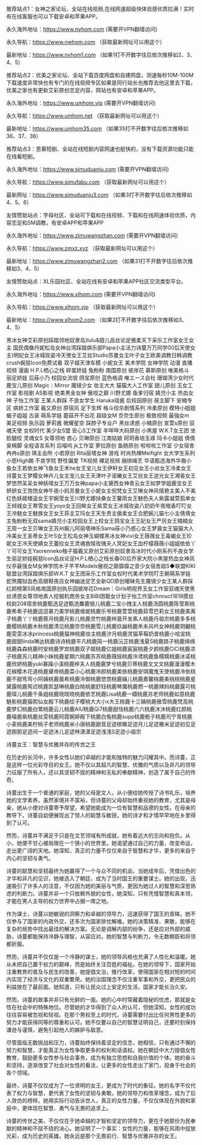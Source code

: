 推荐站点1：女神之家论坛、全站在线视频,在线网速超级快体验感优质拉满！实时有在线客服也可以下载安卓和苹果APP。

永久海外地址：https://www.nvhom.com (需要开VPN翻墙访问)

永久导航：https://www.nwhom.com （获取最新网址可以用这个）

最新地址：https://www.nvhom1.com （如果1打不开数字往后依次推移如2、3、4、5）

推荐站点2：优美之家论坛、全站下载百度网盘和自建网盘，测速每秒10M-100M下载速度非常快也有专门的在线视频专区如果是同行站长也推荐去他这里去下载，优美之家也有更新艾彩原创恋足内容，网站也有安卓和苹果APP。

永久海外地址：https://www.umhom.vip (需要开VPN翻墙访问)

永久导航：https://www.umhom.net （获取最新网址可以用这个）

最新地址：https://www.umhom35.com （如果35打不开数字往后依次推移如36、37、38）

推荐站点3：思慕短剧、全站在线短剧内容网速也挺快的，没有下载资源功能只能在线看短剧。

永久海外地址：https://www.simuduanju.com (需要开VPN翻墙访问)

永久导航：https://www.simufabu.com （获取最新网址可以用这个）

最新网址：https://www.simuduanju3.com （如果3打不开数字往后依次推移如4、5、6）

友情赞助站点：字母社区、全站可下载和在线视频、下载和在线网速体验优质，内容恋足和SM调教，有安卓APP和苹果APP

永久海外地址：https://www.zimuwangzhan.com (需要开VPN翻墙访问)

永久导航：https://www.zmxz.xyz （获取最新网址可以用这个）

最新地址：https://www.zimuwangzhan2.com （如果31打不开数字往后依次推移如3、4、5）

友情赞助站点：XL乐园社区、全站在线有安卓和苹果APP社区交流类型平台。

永久海外地址：https://www.xlhom.com (需要开VPN翻墙访问)

永久导航：https://www.xlhom.vip （获取最新网址可以用这个）

最新地址：https://www.xlhom2.com （如果2打不开数字往后依次推移如3、4、5）

黑冰女神艾彩原创踩踏领地奴隶岛)lulu&甜儿品丝论足傲柔天下采乐工作室女王女主 国民偶像丹妮松岛女神台湾踩踏俱乐部Papa小主活力诗蔓万万同学00后天使女主)明妃女王冰城玫姿冷天使女王艾丝Studio苏曼女主叶子女王欧美调教日韩调教crush婉慈Icon免费试看 双子姬天津车模 小妮女王 美术学院 女神学院 动漫 直播视频 漫画 H.P.L栖心之栈 碎蛋娇娃 兔粉粉 南国原创 彼岸花 慕斯原创 唯美格斗 丽足娇娃 后蕬小乃 校园女流氓 鸽宝原创 蓝色格调 唯エース会社 珊瑚湾少女时代 鹿宝儿原创 Magic︱Mirror 魔镜少女 妆主大大 猫猫大人工作室 甜儿原创 玉女工作室 影视剧 AS影视 绝美黑金女神 傲视之巅 川野尤娜 鱼爹归宿 婧児小主 热血女神 子怡工作室 王某人群踩 不良女学生 Haruka瑶酱 后校园原创 莜主脚下 安楠专区 病娇工作室 羲又原创 原宿风 足下生辉 格斗绞杀剧情系列 冷柔原创 模特小姐姐 蝎子姐姐 古装 萌系学娃 蘑菇开不出花 超级女M 奈奈生原创 极致视频 最強女m 美足视频 执乐园 萝莉酱 微耀星空 踩脖子专业户 黑丝诱惑 小楠原创 宣萱s原创 驭魂天使 女权时代 美少女S盟 安心S工作室 羊咩咩大码原创 小黑屋 W.K.T女王团 坐脸腿绞 灵魂女S 女尊领地 惑心 贝琳原创 江南姑娘 珂玥香培玉琢 玛卡小姐姐 倩倩臭棉脚 全程语言系列 后喵呜 jk工作室 萝拉原创 鱼肠原创 啦啦啦工作室 少女宿舍 冉冉s原创 琪主会所 小若原创 Rita丽塔女神 游戏 时尚热辣Meifight 女大学生系列 小思High踢 不良学院 野性偏爱 TK视频 裸足视频 捆绑绳艺 华语甄选海外华裔小鱼女王若依女神飞鱼女王禾he女王宝儿女王伊轩女王初见女王小丝女王冷柔女王诗蔓女王梦樱女神卉儿女主宠儿女王天津叶子诺曦女王艾丝女王逆光女王湘香女王梦悠然呆呆女神妖晴女王万万女神papa小主黛西女神青云女王如梦学姐鹿宝女王妍妍女王饱饱女神午夜小妈苏曼女王小妮女主倪梵女王艾琳女神风情艳主美人不美红色妖姬楼遥女王宇婉莹女王川野尤娜扶桑女王馨雨女王魅色夫人紫露凝萱孤单女王倾城女王寒雪女王yoyo女王回眸女王紫萱女王冰城玫姿八奶奶午夜暗香叮叮女王冷魅女王魅族女王女王菲主艾玛女王天生贵主傲柔女王合肥婉儿猫七小主倩倩女主兔粉粉无双sama婧児小主校园女王上校女王鸽宝女王王妃女王严厉女王楠楠女王周一女王贝琳女王苏州婉儿阿丽塔神乐Sama蕬小乃惑心女王梦晨女王猫猫大人冷美女王圣蒂女王叶S女王松岛女神玉蝴蝶黑冰女神vivi女王薇薇女王毒蝎女王珍妮女王冷天使婧女王蕾拉女王灵魂救赎玫瑰夫人冥妃女王血柠檬薇薇小姐姐依依丫丫可可女王Yaorenneko柚子猫羲又原创艾彩原创奴隶岛冰时代小刚系列不良女学生丽足娇娃婉慈Icon品丝论足H.P.L栖心之栈长春00后乔家大院小黑屋热血女神凤仪亭最强女M女神学院木子芊芊Models傲视之巅靡靡之音少女宿舍超S◆联盟KIKI联盟台湾踩踏俱乐部W.K.T 女王团采乐工作室女权时代美术学院叮王朝萌系学娃蛇煞魔狱血色高跟鞋夜店女神幽迷足艺全新QD原创暧昧先生魔镜少女王某人群踩红颜榜第5风格南国原创执乐园彼岸花Dream｜Girls明视界玉女工作室驭魂天使黑丝诱惑女尊领地素人挖掘机商务女主BiBi团靓女计划子怡工作室chnnsct1818摸丝校尉208宿舍桃鹿甄选足迹甄选麋鹿银儿桃鹿二宝小拽主人桃鹿汤圆桃鹿陈莹斯桃鹿希希子桃鹿逗逗暴力美学桃鹿维妮桃鹿乐爷桃鹿萱萱桃鹿茹雪巴莉女王桃鹿美离子桃鹿丫丫桃鹿筱月桃鹿月影儿桃鹿灵竹桃鹿梓晨开发素人桃鹿丹祖宗桃鹿多多桃鹿樱桃桃鹿木秋桃鹿清见桃鹿奈奈桃鹿雪儿桃鹿玖幽桃鹿禾未风吟女神桃鹿玥樾桃鹿雯雯冰冰princess桃鹿猫神桃鹿妆主桃鹿汐月桃鹿灵猫草莓奶昔桃鹿小哈宝桃鹿甜甜linda琳达桃鹿诗诗桃鹿平凡桃鹿简一桃鹿沅芷桃鹿浅夏S桃鹿路子桃鹿绵绵桃鹿森森桃鹿时安桃鹿罗宾桃鹿双子姬桃鹿亿姐桃鹿宸宸桃鹿夕颜桃鹿CiCi桃鹿凉子桃鹿苏儿精神小妹桃鹿星期六桃鹿苏苏桃鹿薇娅桃鹿冷鸢桃鹿鱼糯糯桃鹿冰诺桃鹿欣妍桃鹿yuki暴躁小溪桃鹿梓夫人桃鹿鹿梦兮桃鹿贝蒂桃鹿文文文桃鹿漫漫樱木花椒樱木花道桃鹿黛帝桃鹿菜小心桃鹿冷颜桃鹿美依桃鹿安琪魔鬼天使桃鹿冷依桃鹿不甜弯弯小阿姨桃鹿晨希桃鹿冷御桃鹿悠悠桃鹿婳儿桃鹿嘉馨桃鹿美桃桃桃鹿星黛露桃鹿鸳迟桃鹿凯瑟琳桃鹿白桃桃鹿舒钰桃鹿琴魔桃鹿燃一桃鹿辣妈桃鹿露可桃鹿琛儿桃鹿千条姐桃鹿晓晓晓桃鹿依艺桃鹿Lisa桃鹿一嬛桃鹿苏老师桃鹿如意桃鹿魅影桃鹿猫熙仙女殿下桃鹿绘子樱桃大大小x大王桃鹿十三姨桃鹿傲雪桃鹿梵高桃鹿梦幻桃鹿白鹭桃鹿云儿桃鹿AIU桃鹿Qi7桃鹿甜恬桃鹿六六桃鹿沐沐桃鹿红颜桃鹿喵酱紫桃鹿丝雯桃鹿阿霞婉婷殿下桃鹿白兔桃鹿supp桃鹿栀子桃鹿司宁青桃鹿小麦桃鹿美柠桃子老师桃鹿米小唐桃鹿甜音足迹槟榔足迹月儿足迹雅米足迹初见足迹胆胆足迹间一足迹沐儿足迹林潇潇足迹浅浅S足迹小祖宗



诗蔓女王：智慧与优雅并存的传世之王

在历史的长河中，许多女性以她们卓越的才能和独特的魅力闪耀其中。而诗蔓，正是这样一位光彩夺目的女王。她不仅以其超凡的智慧、优雅的气质以及非凡的领导力征服了所有人，还以其坚韧不拔的精神和无私的奉献精神，创造了属于自己的传奇。

诗蔓出生于一个普通的家庭，她的父母是文人，从小便给她传授了诗书礼乐，培养她的文学素养。虽然家境并不富裕，但诗蔓的父母却始终重视她的教育，尤其是母亲，她从小便对诗蔓寄予厚望，希望她能成为一位有智慧和品德的女性。在母亲的教导下，诗蔓自幼便展现出了惊人的聪慧与敏锐，她的诗才和才情早早地在乡里得到了认可。

然而，诗蔓并不满足于只是在文艺领域有所成就，她有着远大的志向和抱负。从小，她便不甘心被局限在一个狭小的世界里。她渴望通过自己的力量，改变命运，走出更广阔的天地。她深知，真正的力量不仅仅来自于智慧和才华，更多的来自于内心的坚韧与勇气。

诗蔓的聪慧和坚韧最终为她赢得了一个与众不同的机会。当她成年后，凭借出色的才华和非凡的见识，她被选入了朝廷，成为了当时国王的重要谋士。她的出现，迅速吸引了许多人的注意，不仅因为她的美丽与气质，更因为她过人的智慧和深思熟虑的判断力。诗蔓并非一个只依赖外貌的女性，她深知，只有凭借智慧和真本领，才能在男人主导的权力世界中占据一席之地。

作为谋士，诗蔓以她敏锐的洞察力和卓越的领导力，迅速获得了国王的青睐。她不仅参与了国家的内政外交，还多次为国家排忧解难。她的决策精准、果敢，能够在复杂的局势中找出最佳的解决方案。无论是调解内部的纷争，还是应对外部的威胁，诗蔓都能保持冷静与理智，从容应对。她的智慧与判断力，令无数朝臣和将领都折服。

然而，诗蔓并不仅仅是一个冷静的谋士，她的领导风格也充满了人性化和温暖。她从未把自己置于权力的巅峰，而是始终关注百姓的福祉。在她的领导下，国家开始注重教育的普及与民生的改善，她提倡文治，推行改革，使得国家在相对短的时间内实现了经济与文化的双重繁荣。她的治国理念不仅注重军事和外交，更把民众的利益放在了最前面。她知道，只有让民众过上安定的生活，国家才能长治久安。

然而，诗蔓的故事并非只有光鲜的一面。她的心中时常藏着隐秘的忧虑，那就是女性在社会中的特殊地位。尽管她的才华得到了众人的认可，但她深知，女性的成功往往容易被忽视和轻视。在那个男权至上的时代，诗蔓需要付出比任何男性更多的努力才能获得同等的尊重和认可。她不仅要以自己的智慧证明自己，还要时刻保持谦逊与谨慎，避免引起他人的嫉妒与敌意。

尽管面临无数挑战和压力，诗蔓始终保持着坚定的信念，她相信，只有通过不懈的努力和智慧，才能真正为女性争取更多的权利和话语权。她在朝廷中大力提倡女性教育，鼓励更多女性参与社会事务，成为有独立思想和自我价值的个体。她的奋斗和坚持，逐渐改变了社会对女性的看法，让更多的女性走出了家门，投身于社会的各个领域。

最终，诗蔓不仅仅成为了一位贤明的女王，更成为了时代的象征。她的名字不仅代表了权力与智慧，更代表了女性的坚韧与勇敢。她的领导力和改革理念，成为了后人效仿的榜样。她用实际行动告诉世人，真正的女性力量，不仅仅体现在外貌和家庭中，更体现在智慧、勇气与无畏的追求上。

诗蔓的传世之美，不仅仅在于她卓越的才智和坚定的领导力，更在于她那份为民奉献的精神和不屈不挠的决心。她证明了一个事实：女性的力量，能够在风雨中绽放光彩，成为历史的英雄。她永远是那个无畏前行、智慧与优雅并存的女王。

